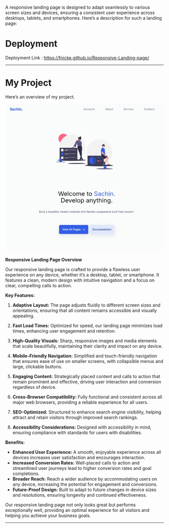 A responsive landing page is designed to adapt seamlessly to various screen sizes and devices, ensuring a consistent user experience across desktops, tablets, and smartphones. Here’s a description for such a landing page:
# Deployment 
Deployment Link : https://fnicke.github.io/Responsive-Landing-page/

---

# My Project

Here’s an overview of my project.

![Project Screenshot](img/Screenshot_2024-09-19-11-15-27-50_40deb401b9ffe8e1df2f1cc5ba480b12.jpg)


**Responsive Landing Page Overview**

Our responsive landing page is crafted to provide a flawless user experience on any device, whether it’s a desktop, tablet, or smartphone. It features a clean, modern design with intuitive navigation and a focus on clear, compelling calls to action.

**Key Features:**

1. **Adaptive Layout:** The page adjusts fluidly to different screen sizes and orientations, ensuring that all content remains accessible and visually appealing.

2. **Fast Load Times:** Optimized for speed, our landing page minimizes load times, enhancing user engagement and retention.

3. **High-Quality Visuals:** Sharp, responsive images and media elements that scale beautifully, maintaining their clarity and impact on any device.

4. **Mobile-Friendly Navigation:** Simplified and touch-friendly navigation that ensures ease of use on smaller screens, with collapsible menus and large, clickable buttons.

5. **Engaging Content:** Strategically placed content and calls to action that remain prominent and effective, driving user interaction and conversion regardless of device.

6. **Cross-Browser Compatibility:** Fully functional and consistent across all major web browsers, providing a reliable experience for all users.

7. **SEO-Optimized:** Structured to enhance search engine visibility, helping attract and retain visitors through improved search rankings.

8. **Accessibility Considerations:** Designed with accessibility in mind, ensuring compliance with standards for users with disabilities.

**Benefits:**

- **Enhanced User Experience:** A smooth, enjoyable experience across all devices increases user satisfaction and encourages interaction.
- **Increased Conversion Rates:** Well-placed calls to action and streamlined user journeys lead to higher conversion rates and goal completions.
- **Broader Reach:** Reach a wider audience by accommodating users on any device, increasing the potential for engagement and conversions.
- **Future-Proof Design:** Built to adapt to future changes in device sizes and resolutions, ensuring longevity and continued effectiveness.

Our responsive landing page not only looks great but performs exceptionally well, providing an optimal experience for all visitors and helping you achieve your business goals.

---
